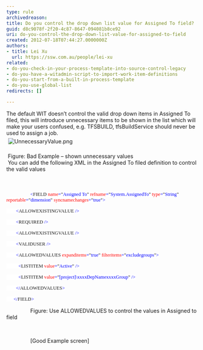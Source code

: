 ```yaml
---
type: rule
archivedreason: 
title: Do you control the drop down list value for Assigned To field?
guid: d8c9078f-2f20-4c87-8647-094081b8ce92
uri: do-you-control-the-drop-down-list-value-for-assigned-to-field
created: 2012-07-18T07:44:27.0000000Z
authors:
- title: Lei Xu
  url: https://ssw.com.au/people/lei-xu
related:
- do-you-check-in-your-process-template-into-source-control-legacy
- do-you-have-a-witadmin-script-to-import-work-item-definitions
- do-you-start-from-a-built-in-process-template
- do-you-use-global-list
redirects: []

---
```



<p class="MsoListParagraph">The default WIT doesn’t control the valid drop down
items in Assigned To filed, this will introduce unnecessary items to be shown
in the list which will make your users confused, e.g. TFSBUILD, tfsBuildService
should never be used to assign a job.<br><img src="/TFS/RulesToBetterTFSCustomization/PublishingImages/UnnecessaryValue.png" alt="UnnecessaryValue.png" style="margin&#58;5px;" /><br><br>&#160;Figure&#58; Bad Example – shown unnecessary values<br>&#160;You can add the following XML in the Assigned To filed definition to control
the valid values​&#160;</p>
<br><excerpt class='endintro'></excerpt><br>
​&#160;&#160;&#160;&#160;&#160;&#160;&#160;&#160;&#160;&#160;&#160;&#160;&#160;&#160;&#160;
<span style="font-size&#58;9.5pt;font-family&#58;consolas;color&#58;blue;background-color&#58;white;">&lt;</span><span style="font-size&#58;9.5pt;font-family&#58;consolas;background-color&#58;white;">FIELD</span><span style="font-size&#58;9.5pt;font-family&#58;consolas;color&#58;blue;background-color&#58;white;"> </span><span style="font-size&#58;9.5pt;font-family&#58;consolas;color&#58;red;background-color&#58;white;">name</span><span style="font-size&#58;9.5pt;font-family&#58;consolas;color&#58;blue;background-color&#58;white;">=</span><span style="font-size&#58;9.5pt;font-family&#58;consolas;color&#58;black;background-color&#58;white;">&quot;</span><span style="font-size&#58;9.5pt;font-family&#58;consolas;color&#58;blue;background-color&#58;white;">Assigned To</span><span style="font-size&#58;9.5pt;font-family&#58;consolas;color&#58;black;background-color&#58;white;">&quot;</span><span style="font-size&#58;9.5pt;font-family&#58;consolas;color&#58;blue;background-color&#58;white;"> </span><span style="font-size&#58;9.5pt;font-family&#58;consolas;color&#58;red;background-color&#58;white;">refname</span><span style="font-size&#58;9.5pt;font-family&#58;consolas;color&#58;blue;background-color&#58;white;">=</span><span style="font-size&#58;9.5pt;font-family&#58;consolas;color&#58;black;background-color&#58;white;">&quot;</span><span style="font-size&#58;9.5pt;font-family&#58;consolas;color&#58;blue;background-color&#58;white;">System.AssignedTo</span><span style="font-size&#58;9.5pt;font-family&#58;consolas;color&#58;black;background-color&#58;white;">&quot;</span><span style="font-size&#58;9.5pt;font-family&#58;consolas;color&#58;blue;background-color&#58;white;"> </span><span style="font-size&#58;9.5pt;font-family&#58;consolas;color&#58;red;background-color&#58;white;">type</span><span style="font-size&#58;9.5pt;font-family&#58;consolas;color&#58;blue;background-color&#58;white;">=</span><span style="font-size&#58;9.5pt;font-family&#58;consolas;color&#58;black;background-color&#58;white;">&quot;</span><span style="font-size&#58;9.5pt;font-family&#58;consolas;color&#58;blue;background-color&#58;white;">String</span><span style="font-size&#58;9.5pt;font-family&#58;consolas;color&#58;black;background-color&#58;white;">&quot;</span><span style="font-size&#58;9.5pt;font-family&#58;consolas;color&#58;blue;background-color&#58;white;"> </span><span style="font-size&#58;9.5pt;font-family&#58;consolas;color&#58;red;background-color&#58;white;">reportable</span><span style="font-size&#58;9.5pt;font-family&#58;consolas;color&#58;blue;background-color&#58;white;">=</span><span style="font-size&#58;9.5pt;font-family&#58;consolas;color&#58;black;background-color&#58;white;">&quot;</span><span style="font-size&#58;9.5pt;font-family&#58;consolas;color&#58;blue;background-color&#58;white;">dimension</span><span style="font-size&#58;9.5pt;font-family&#58;consolas;color&#58;black;background-color&#58;white;">&quot;</span><span style="font-size&#58;9.5pt;font-family&#58;consolas;color&#58;blue;background-color&#58;white;"> </span><span style="font-size&#58;9.5pt;font-family&#58;consolas;color&#58;red;background-color&#58;white;">syncnamechanges</span><span style="font-size&#58;9.5pt;font-family&#58;consolas;color&#58;blue;background-color&#58;white;">=</span><span style="font-size&#58;9.5pt;font-family&#58;consolas;color&#58;black;background-color&#58;white;">&quot;</span><span style="font-size&#58;9.5pt;font-family&#58;consolas;color&#58;blue;background-color&#58;white;">true</span><span style="font-size&#58;9.5pt;font-family&#58;consolas;color&#58;black;background-color&#58;white;">&quot;</span><span style="font-size&#58;9.5pt;font-family&#58;consolas;color&#58;blue;background-color&#58;white;">&gt;</span>

<p class="MsoNormal"><span style="font-size&#58;9.5pt;font-family&#58;consolas;color&#58;blue;background-color&#58;white;">&#160;&#160;&#160;&#160;&#160;&#160;&#160;
&lt;</span><span style="font-size&#58;9.5pt;font-family&#58;consolas;background-color&#58;white;">ALLOWEXISTINGVALUE</span><span style="font-size&#58;9.5pt;font-family&#58;consolas;color&#58;blue;background-color&#58;white;"> /&gt;</span><span style="font-size&#58;9.5pt;font-family&#58;consolas;color&#58;black;background-color&#58;white;"></span></p>

<p class="MsoNormal"><span style="font-size&#58;9.5pt;font-family&#58;consolas;color&#58;blue;background-color&#58;white;">&#160;&#160;&#160;&#160;&#160;&#160;&#160;
&lt;</span><span style="font-size&#58;9.5pt;font-family&#58;consolas;background-color&#58;white;">REQUIRED</span><span style="font-size&#58;9.5pt;font-family&#58;consolas;color&#58;blue;background-color&#58;white;">
/&gt;</span><span style="font-size&#58;9.5pt;font-family&#58;consolas;color&#58;black;background-color&#58;white;"></span></p>

<p class="MsoNormal"><span style="font-size&#58;9.5pt;font-family&#58;consolas;color&#58;blue;background-color&#58;white;">&#160;&#160;&#160;&#160;&#160;&#160;&#160;
&lt;</span><span style="font-size&#58;9.5pt;font-family&#58;consolas;background-color&#58;white;">ALLOWEXISTINGVALUE</span><span style="font-size&#58;9.5pt;font-family&#58;consolas;color&#58;blue;background-color&#58;white;"> /&gt;</span><span style="font-size&#58;9.5pt;font-family&#58;consolas;color&#58;black;background-color&#58;white;"></span></p>

<p class="MsoNormal"><span style="font-size&#58;9.5pt;font-family&#58;consolas;color&#58;blue;background-color&#58;white;">&#160;&#160;&#160;&#160;&#160;&#160;&#160;
&lt;</span><span style="font-size&#58;9.5pt;font-family&#58;consolas;background-color&#58;white;">VALIDUSER</span><span style="font-size&#58;9.5pt;font-family&#58;consolas;color&#58;blue;background-color&#58;white;">
/&gt;</span><span style="font-size&#58;9.5pt;font-family&#58;consolas;color&#58;black;background-color&#58;white;"></span></p>

<p class="MsoNormal"><span style="font-size&#58;9.5pt;font-family&#58;consolas;color&#58;blue;background-color&#58;white;">&#160;&#160;&#160;&#160;&#160;&#160;&#160;
&lt;</span><span style="font-size&#58;9.5pt;font-family&#58;consolas;background-color&#58;white;">ALLOWEDVALUES</span><span style="font-size&#58;9.5pt;font-family&#58;consolas;color&#58;blue;background-color&#58;white;"> </span><span style="font-size&#58;9.5pt;font-family&#58;consolas;color&#58;red;background-color&#58;white;">expanditems</span><span style="font-size&#58;9.5pt;font-family&#58;consolas;color&#58;blue;background-color&#58;white;">=</span><span style="font-size&#58;9.5pt;font-family&#58;consolas;color&#58;black;background-color&#58;white;">&quot;</span><span style="font-size&#58;9.5pt;font-family&#58;consolas;color&#58;blue;background-color&#58;white;">true</span><span style="font-size&#58;9.5pt;font-family&#58;consolas;color&#58;black;background-color&#58;white;">&quot;</span><span style="font-size&#58;9.5pt;font-family&#58;consolas;color&#58;blue;background-color&#58;white;"> </span><span style="font-size&#58;9.5pt;font-family&#58;consolas;color&#58;red;background-color&#58;white;">filteritems</span><span style="font-size&#58;9.5pt;font-family&#58;consolas;color&#58;blue;background-color&#58;white;">=</span><span style="font-size&#58;9.5pt;font-family&#58;consolas;color&#58;black;background-color&#58;white;">&quot;</span><span style="font-size&#58;9.5pt;font-family&#58;consolas;color&#58;blue;background-color&#58;white;">excludegroups</span><span style="font-size&#58;9.5pt;font-family&#58;consolas;color&#58;black;background-color&#58;white;">&quot;</span><span style="font-size&#58;9.5pt;font-family&#58;consolas;color&#58;blue;background-color&#58;white;">&gt;</span><span style="font-size&#58;9.5pt;font-family&#58;consolas;color&#58;black;background-color&#58;white;"></span></p>

<p class="MsoNormal"><span style="font-size&#58;9.5pt;font-family&#58;consolas;color&#58;blue;background-color&#58;white;">&#160;&#160;&#160;&#160;&#160;&#160;&#160;&#160;&#160;
&lt;</span><span style="font-size&#58;9.5pt;font-family&#58;consolas;background-color&#58;white;">LISTITEM</span><span style="font-size&#58;9.5pt;font-family&#58;consolas;color&#58;blue;background-color&#58;white;"> </span><span style="font-size&#58;9.5pt;font-family&#58;consolas;color&#58;red;background-color&#58;white;">value</span><span style="font-size&#58;9.5pt;font-family&#58;consolas;color&#58;blue;background-color&#58;white;">=</span><span style="font-size&#58;9.5pt;font-family&#58;consolas;color&#58;black;background-color&#58;white;">&quot;</span><span style="font-size&#58;9.5pt;font-family&#58;consolas;color&#58;blue;background-color&#58;white;">Active</span><span style="font-size&#58;9.5pt;font-family&#58;consolas;color&#58;black;background-color&#58;white;">&quot;</span><span style="font-size&#58;9.5pt;font-family&#58;consolas;color&#58;blue;background-color&#58;white;"> /&gt;</span><span style="font-size&#58;9.5pt;font-family&#58;consolas;color&#58;black;background-color&#58;white;"></span></p>

<p class="MsoNormal"><span style="font-size&#58;9.5pt;font-family&#58;consolas;color&#58;blue;background-color&#58;white;">&#160;&#160;&#160;&#160;&#160;&#160;&#160;&#160;&#160;
&lt;</span><span style="font-size&#58;9.5pt;font-family&#58;consolas;background-color&#58;white;">LISTITEM</span><span style="font-size&#58;9.5pt;font-family&#58;consolas;color&#58;blue;background-color&#58;white;"> </span><span style="font-size&#58;9.5pt;font-family&#58;consolas;color&#58;red;background-color&#58;white;">value</span><span style="font-size&#58;9.5pt;font-family&#58;consolas;color&#58;blue;background-color&#58;white;">=</span><span style="font-size&#58;9.5pt;font-family&#58;consolas;color&#58;black;background-color&#58;white;">&quot;</span><span style="font-size&#58;9.5pt;font-family&#58;consolas;color&#58;blue;background-color&#58;white;">[project]\xxxxDepNamexxxxGroup</span><span style="font-size&#58;9.5pt;font-family&#58;consolas;color&#58;black;background-color&#58;white;">&quot;</span><span style="font-size&#58;9.5pt;font-family&#58;consolas;color&#58;blue;background-color&#58;white;"> /&gt;</span><span style="font-size&#58;9.5pt;font-family&#58;consolas;color&#58;black;background-color&#58;white;"></span></p>

<p class="MsoNormal"><span style="font-size&#58;9.5pt;font-family&#58;consolas;color&#58;blue;background-color&#58;white;">&#160;&#160;&#160;&#160;&#160;&#160;&#160;
&lt;/</span><span style="font-size&#58;9.5pt;font-family&#58;consolas;background-color&#58;white;">ALLOWEDVALUES</span><span style="font-size&#58;9.5pt;font-family&#58;consolas;color&#58;blue;background-color&#58;white;">&gt;</span><span style="font-size&#58;9.5pt;font-family&#58;consolas;color&#58;black;background-color&#58;white;"></span></p>

<p class="MsoNormal"><span style="font-size&#58;9.5pt;font-family&#58;consolas;color&#58;blue;background-color&#58;white;">&#160;&#160;&#160;&#160;&#160;
&lt;/</span><span style="font-size&#58;9.5pt;font-family&#58;consolas;background-color&#58;white;">FIELD</span><span style="font-size&#58;9.5pt;font-family&#58;consolas;color&#58;blue;background-color&#58;white;">&gt;</span></p>

<p class="MsoNormal">&#160;&#160;&#160;&#160;&#160;&#160;&#160;&#160;&#160;&#160;&#160;&#160;&#160;&#160;&#160;
Figure&#58; Use ALLOWEDVALUES to control the values in Assigned to field </p>

<p class="MsoNormal">&#160;&#160;&#160;&#160;&#160;&#160;&#160;&#160;&#160;&#160;&#160;&#160;&#160;&#160;&#160;
</p>

<p class="MsoNormal">&#160;&#160;&#160;&#160;&#160;&#160;&#160;&#160;&#160;&#160;&#160;&#160;&#160;&#160;&#160;
[Good Example screen]</p>



